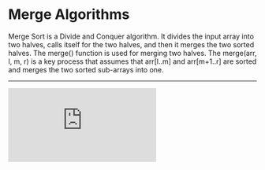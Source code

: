 # Merge Algorithms

Merge Sort is a Divide and Conquer algorithm. It divides the input array into two halves, calls itself for the two halves, and then it merges the two sorted halves. The merge() function is used for merging two halves. The merge(arr, l, m, r) is a key process that assumes that arr[l..m] and arr[m+1..r] are sorted and merges the two sorted sub-arrays into one. 

---
![How Merge sort Works?](https://www.mshowto.org/merge-sort-birlestirme-siralamasi-algoritmasi.html)


